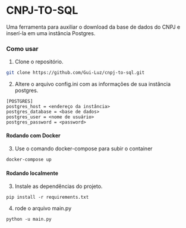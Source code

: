 # CNPJ-TO-SQL

Uma ferramenta para auxiliar o download da base de dados do CNPJ e inserí-la em uma instância Postgres.

### Como usar

1. Clone o repositório.
```bash
git clone https://github.com/Gui-Luz/cnpj-to-sql.git
```
2. Altere o arquivo config.ini com as informações de sua instância postgres.
```text
[POSTGRES]
postgres_host = <endereço da instância>
postgres_database = <base de dados>
postgres_user = <nome de usuário>
postgres_password = <password>
```
#### Rodando com Docker
3. Use o comando docker-compose para subir o container
```bash
docker-compose up
```
#### Rodando localmente
3. Instale as dependências do projeto.
```
pip install -r requirements.txt
```
4. rode o arquivo main.py
```
python -u main.py
```